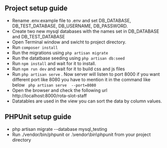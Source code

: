 ## Project setup guide

- Rename .env.example file  to .env and set DB_DATABASE, DB_TEST_DATABASE, DB_USERNAME, DB_PASSWORD.
- Create two new mysql databases with the names set in DB_DATABASE and DB_TEST_DATABASE 
- Open Terminal window and swicht to project directory.
- Run ``` composer install ```
- Run the migrations using  ``` php artisan migrate ```
- Run the datatbase seeding using ``` php artisan db:seed ```
- Run ``` npm install ``` and wait for it to install.
- Run ``` npm run dev ``` and wait for it to build css and js files
- Run  ``` php artisan serve ``` . Now server will listen to port 8000 if you want different port like 8080 you have to 
  mention it in the command like below  ``` php artisan serve  --port=8080```
- Open the browser and check the following url http://localhost:8000/rota-slot-staff  
- Datatables are used in the view you can sort the data by column values.

## PHPUnit setup guide

- php artisan migrate --database mysql_testing
- Run ./vendor/bin/phpunit or .\vendor\bin\phpunit from your project directory